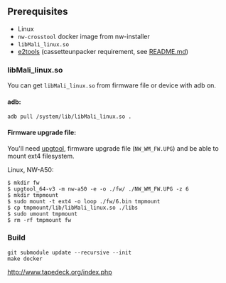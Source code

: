 ## Prerequisites

- Linux
- `nw-crosstool` docker image from nw-installer
- `libMali_linux.so`
- [e2tools](https://github.com/e2tools/e2tools) (cassetteunpacker requirement,
  see [README.md](cassetteunpacker/README.md))

### libMali_linux.so

You can get `libMali_linux.so` from firmware file or device with adb on.

#### adb:

```shell
adb pull /system/lib/libMali_linux.so .
```

#### Firmware upgrade file:

You'll need [upgtool](https://www.rockbox.org/wiki/SonyNWUPGTool#Getting_the_tool), firmware upgrade
file (`NW_WM_FW.UPG`) and be able to mount ext4 filesystem.

Linux, NW-A50:

```shell
$ mkdir fw
$ upgtool_64-v3 -m nw-a50 -e -o ./fw/ ./NW_WM_FW.UPG -z 6
$ mkdir tmpmount
$ sudo mount -t ext4 -o loop ./fw/6.bin tmpmount
$ cp tmpmount/lib/libMali_linux.so ./libs
$ sudo umount tmpmount
$ rm -rf tmpmount fw
```

### Build

```shell
git submodule update --recursive --init
make docker
```

http://www.tapedeck.org/index.php
